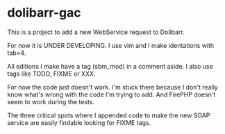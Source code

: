 dolibarr-gac
============
This is a project to add a new WebService request to Dolibarr.

For now it is UNDER DEVELOPING. I use vim and I make identations with tab=4.

All editions I make have a tag (sbm_mod) in a comment aside. I also use tags like
TODO, FIXME or XXX.

For now the code just doesn't work. I'm stuck there because I don't really know
what's wrong with the code I'm trying to add. And FirePHP doesn't seem to work
during the tests.

The three critical spots where I appended code to make the new SOAP service are
easily findable looking for FIXME tags.
